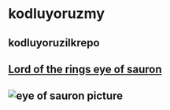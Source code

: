 # kodluyoruzmy
## kodluyoruzilkrepo

[Lord of the rings eye of sauron](https://news.cgtn.com/news/2020-07-14/Sauron-5G-and-the-Five-Black-Eyes-S7i9xRgjgA/img/6e8874393dd546f5a50c8f4f3aa727d9/6e8874393dd546f5a50c8f4f3aa727d9.png)
--------

![eye of sauron picture](https://news.cgtn.com/news/2020-07-14/Sauron-5G-and-the-Five-Black-Eyes-S7i9xRgjgA/img/6e8874393dd546f5a50c8f4f3aa727d9/6e8874393dd546f5a50c8f4f3aa727d9.png)
--------
